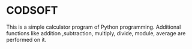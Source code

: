 # CODSOFT
This is a simple calculator program of Python programming. Additional functions like addition ,subtraction, multiply, divide, module, average are performed on it.
